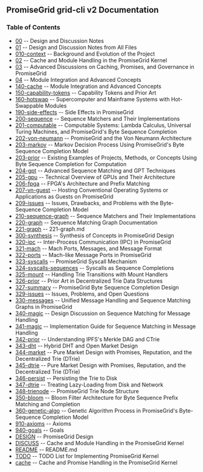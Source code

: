 ## PromiseGrid grid-cli v2 Documentation

### Table of Contents

- [00](./00.md)                        -- Design and Discussion Notes
- [01](./01.md)                        -- Design and Discussion Notes from All Files
- [010-context](./010-context.md)               -- Background and Evolution of the Project
- [02](./02.md)                        -- Cache and Module Handling in the PromiseGrid Kernel
- [03](./03.md)                        -- Advanced Discussions on Caching, Promises, and Governance in PromiseGrid
- [04](./04.md)                        -- Module Integration and Advanced Concepts
- [140-cache](./140-cache.md)                 -- Module Integration and Advanced Concepts
- [150-capability-tokens](./150-capability-tokens.md)     -- Capability Tokens and Prior Art
- [160-hotswap](./160-hotswap.md)               -- Supercomputer and Mainframe Systems with Hot-Swappable Modules
- [190-side-effects](./190-side-effects.md)          -- Side Effects in PromiseGrid
- [200-sequence](./200-sequence.md)              -- Sequence Matchers and Their Implementations
- [201-computable](./201-computable.md)            -- Computable Systems: Lambda Calculus, Universal Turing Machines, and PromiseGrid's Byte Sequence Completion
- [202-von-neumann](./202-von-neumann.md)           -- PromiseGrid and the Von Neumann Architecture
- [203-markov](./203-markov.md)                -- Markov Decision Process Using PromiseGrid's Byte Sequence Completion Model
- [203-prior](./203-prior.md)                 -- Existing Examples of Projects, Methods, or Concepts Using Byte Sequence Completion for Computation
- [204-gpt](./204-gpt.md)                   -- Advanced Sequence Matching and GPT Techniques
- [205-gpu](./205-gpu.md)                   -- Technical Overview of GPUs and Their Architecture
- [206-fpga](./206-fpga.md)                  -- FPGA's Architecture and Prefix Matching
- [207-vn-guest](./207-vn-guest.md)              -- Hosting Conventional Operating Systems or Applications as Guests on PromiseGrid
- [209-issues](./209-issues.md)                -- Issues, Drawbacks, and Problems with the Byte-Sequence Completion Model
- [210-sequence-graph](./210-sequence-graph.md)        -- Sequence Matchers and Their Implementations
- [220-graph](./220-graph.md)                 -- Sequence Matching Graph Documentation
- [221-graph](./221-graph.md)                 -- 221-graph.md
- [300-synthesis](./300-synthesis.md)             -- Synthesis of Concepts in PromiseGrid Design
- [320-ipc](./320-ipc.md)                   -- Inter-Process Communication (IPC) in PromiseGrid
- [321-mach](./321-mach.md)                  -- Mach Ports, Messages, and Message Format
- [322-ports](./322-ports.md)                 -- Mach-like Message Ports in PromiseGrid
- [323-syscalls](./323-syscalls.md)              -- PromiseGrid Syscall Mechanism
- [324-syscalls-sequences](./324-syscalls-sequences.md)    -- Syscalls as Sequence Completions
- [325-mount](./325-mount.md)                 -- Handling Trie Transitions with Mount Handlers
- [326-prior](./326-prior.md)                 -- Prior Art in Decentralized Trie Data Structures
- [327-summary](./327-summary.md)               -- PromiseGrid Byte Sequence Completion Design
- [329-issues](./329-issues.md)                -- Issues, Problems, and Open Questions
- [330-messages](./330-messages.md)              -- Unified Message Handling and Sequence Matching Graphs in PromiseGrid
- [340-magic](./340-magic.md)                 -- Design Discussion on Sequence Matching for Message Handling
- [341-magic](./341-magic.md)                 -- Implementation Guide for Sequence Matching in Message Handling
- [342-prior](./342-prior.md)                 -- Understanding IPFS's Merkle DAG and CTrie
- [343-dht](./343-dht.md)                   -- Hybrid DHT and Open Market Design
- [344-market](./344-market.md)                -- Pure Market Design with Promises, Reputation, and the Decentralized Trie (DTrie)
- [345-dtrie](./345-dtrie.md)                 -- Pure Market Design with Promises, Reputation, and the Decentralized Trie (DTrie)
- [346-persist](./346-persist.md)               -- Persisting the Trie to Disk
- [347-dtrie](./347-dtrie.md)                 -- Treating Lazy-Loading from Disk and Network 
- [348-trienode](./348-trienode.md)              -- PromiseGrid Trie Node Structure
- [350-bloom](./350-bloom.md)                 -- Bloom Filter Architecture for Byte Sequence Prefix Matching and Completion
- [360-genetic-algo](./360-genetic-algo.md)          -- Genetic Algorithm Process in PromiseGrid's Byte-Sequence Completion Model
- [910-axioms](./910-axioms.md)                -- Axioms 
- [940-goals](./940-goals.md)                 -- Goals 
- [DESIGN](./DESIGN.md)                    -- PromiseGrid Design
- [DISCUSS](./DISCUSS.md)                   -- Cache and Module Handling in the PromiseGrid Kernel
- [README](./README.md)                    -- README.md
- [TODO](./TODO.md)                      -- TODO List for Implementing PromiseGrid Kernel
- [cache](./cache.md)                     -- Cache and Promise Handling in the PromiseGrid Kernel

